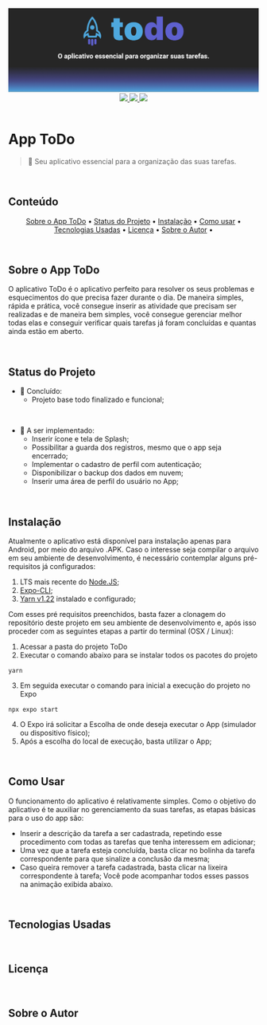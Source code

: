 <div align="center">
    <img alt="An inspired RocketSeat project" title="App ToDo" src="./assets/ReadMe/Banner_PtBr.png" />
</div>

<div align="center">
  <a href="https://github.com/SDamasceno-Dev/todolist/blob/main/LICENSE.MD">
    <img src="https://img.shields.io/static/v1?label=License&message=MIT&color=4EA8DE&style=plastic">
  </a>
  <a href="https://reactnative.dev/docs/0.69/getting-started" target="_blank">
    <img src="https://img.shields.io/static/v1?label=React%20Native&message=0.69.6&color=5E60CE&style=plastic&logo=React">
  </a>
  <img src="https://img.shields.io/static/v1?label=Maintained&message=yes&color=4EA8DE&style=plastic">  
</div>

</br>

# App ToDo
> 📝 Seu aplicativo essencial para a organização das suas tarefas.

<br />

## Conteúdo
<p align='center'>
  <a href="#sobre">Sobre o App ToDo</a> •
  <a href="#status">Status do Projeto</a> •
  <a href="#instalacao">Instalação</a> • 
  <a href="#como-usar">Como usar</a> • 
  <a href="#tecnologias">Tecnologias Usadas</a> • 
  <a href="#licenca">Licença</a> • 
  <a href="#autor">Sobre o Autor</a> • 
</p>

<br/>

## <a id="sobre"></a>Sobre o App ToDo
O aplicativo ToDo é o aplicativo perfeito para resolver os seus problemas e esquecimentos do que precisa fazer durante o dia. De maneira simples, rápida e prática, você consegue inserir as atividade que precisam ser realizadas e de maneira bem simples, você consegue gerenciar melhor todas elas e conseguir verificar quais tarefas já foram concluídas e quantas ainda estão em aberto.

<br />

## <a id="status"></a>Status do Projeto
- 🏁 Concluído:
  - Projeto base todo finalizado e funcional;

<br />

- 🚧 A ser implementado:
  - Inserir ícone e tela de Splash;
  - Possibilitar a guarda dos registros, mesmo que o app seja encerrado;
  - Implementar o cadastro de perfil com autenticação;
  - Disponibilizar o backup dos dados em nuvem;
  - Inserir uma área de perfil do usuário no App;

<br />

## <a id="instalacao"></a>Instalação
Atualmente o aplicativo está disponível para instalação apenas para Android, por meio do arquivo .APK.
Caso o interesse seja compilar o arquivo em seu ambiente de desenvolvimento, é necessário contemplar alguns pré-requisitos já configurados:

1. LTS mais recente do [Node.JS](https://nodejs.org/en/download/);
2. [Expo-CLI](https://docs.expo.dev/workflow/expo-cli/); 
3. [Yarn v1.22](https://yarnpkg.com) instalado e configurado;

Com esses pré requisitos preenchidos, basta fazer a clonagem do repositório deste projeto em seu ambiente de desenvolvimento e, após isso proceder com as seguintes etapas a partir do terminal (OSX / Linux):

1. Acessar a pasta do projeto ToDo
2. Executar o comando abaixo para se instalar todos os pacotes do projeto
```
yarn
```
3. Em seguida executar o comando para inicial a execução do projeto no Expo
```
npx expo start
```
4. O Expo irá solicitar a Escolha de onde deseja executar o App (simulador ou dispositivo físico);
5. Após a escolha do local de execução, basta utilizar o App;

<br />

## <a id="como-usar"></a>Como Usar

O funcionamento do aplicativo é relativamente simples. Como o objetivo do aplicativo é te auxiliar no gerenciamento da suas tarefas, as etapas básicas para o uso do app são:
- Inserir a descrição da tarefa a ser cadastrada, repetindo esse procedimento com todas as tarefas que tenha interessem em adicionar;
- Uma vez que a tarefa esteja concluída, basta clicar no bolinha da tarefa correspondente para que sinalize a conclusão da mesma;
- Caso queira remover a tarefa cadastrada, basta clicar na lixeira correspondente à tarefa;
Você pode acompanhar todos esses passos na animação exibida abaixo.


<br />

## <a id="tecnologias"></a>Tecnologias Usadas


<br />

## <a id="licença"></a>Licença


<br />

## <a id="autor"></a>Sobre o Autor


<br />


